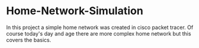 # Home-Network-Simulation
In this project a simple home network was created in cisco packet tracer. Of course today's day and age there are more complex home network but this covers the basics. 
